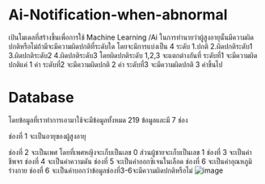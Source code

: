 # Ai-Notification-when-abnormal
เป้นโมเดลที่สร้างขึ้นเพื่อการใช้ Machine Learning /Ai ในการทำนายว่าผู้สูงอายุนั้นมีความผิดปกติหรือไม่ถ้ามีจะมีความผิดปกติที่ระดับใด
โดยจะมีการแบ่งเป็น 4 ระดับ 1.ปกติ 2.ผิดปกติระดับ1 3.ผิดปกติระดับ2 4.ผิดปกติระดับ3 โดยผิดปกติระดับ 1,2,3 จะแตกต่างกันที่ 
ระดับที่1 จะมีความผิดปกติแค่ 1 ค่า    ระดับที่2 จะมีความผิดปกติ 2 ค่า     ระดับที่3 จะมีความผิดปกติ 3 ค่าขึ้นไป

#  Database        
โดยข้อมูลที่เราทำการเอามาใช้จะมีข้อมูลทั้งหมด 219 ข้อมูลและมี 7 ช่อง 

ช่องที่ 1 จะเป็นอายุของผู้สูงอายุ

ช่องที่ 2 จะเป็นเพศ โดยที่เพศหญิงจะเก็บเป็นเลข 0 ส่วนผู้ชายจะเก็บเป็นเลข 1
ช่องที่ 3 จะเป็นค่าชีพจร
ช่องที่ 4 จะเป็นค่าความดัน
ช่องที่ 5 จะเป็นค่าออกซิเจนในเลือด
ช่องที่ 6 จะเป็นค่าอุณหภูมิร่างกาย
ช่องที่ 6 จะเป็นค่าบอกว่าข้อมูลช่องที่3-6จะมีความผิดปกติหรือไม่
![image](https://user-images.githubusercontent.com/96381276/146783418-66de5048-e7ad-45e5-a69c-b9ffa34f9b97.png)
